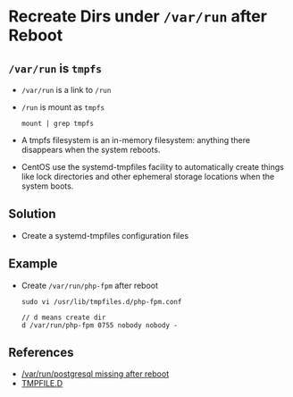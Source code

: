 # Recreate Dirs under `/var/run` after Reboot

## `/var/run` is `tmpfs`
* `/var/run` is a link to `/run`
* `/run` is mount as `tmpfs`

      mount | grep tmpfs

* A tmpfs filesystem is an in-memory filesystem: anything there disappears when the system reboots.
* CentOS use the systemd-tmpfiles facility to automatically create things like lock directories and other ephemeral storage locations when the system boots.

## Solution
* Create a systemd-tmpfiles configuration files

## Example
* Create `/var/run/php-fpm` after reboot

      sudo vi /usr/lib/tmpfiles.d/php-fpm.conf
      
      // d means create dir
      d /var/run/php-fpm 0755 nobody nobody -

## References
* [/var/run/postgresql missing after reboot](https://serverfault.com/questions/766287/var-run-postgresql-missing-after-reboot)
* [TMPFILE.D](https://www.commandlinux.com/man-page/man5/tmpfiles.d.5.html)

